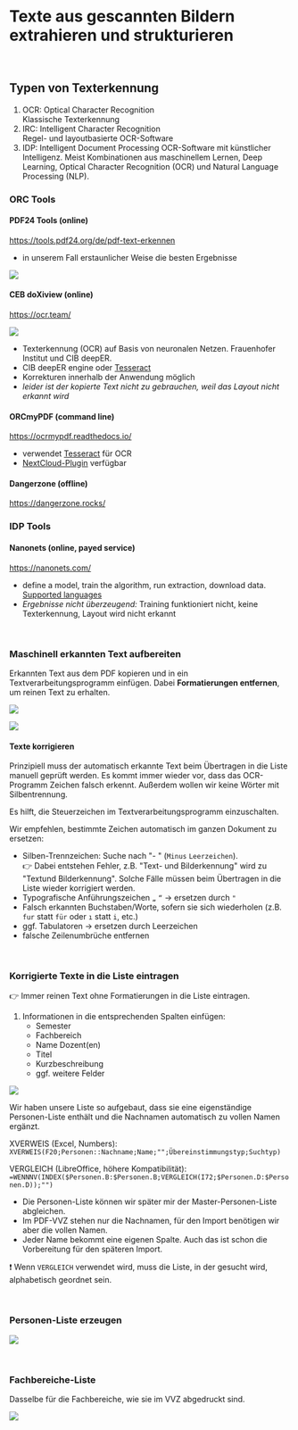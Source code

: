 # Texte aus gescannten Bildern extrahieren und strukturieren

&nbsp;

## Typen von Texterkennung

1. OCR: Optical Character Recognition  
Klassische Texterkennung
2. IRC: Intelligent Character Recognition  
Regel- und layoutbasierte OCR-Software
3. IDP:  Intelligent Document Processing
OCR-Software mit künstlicher Intelligenz. Meist Kombinationen aus maschinellem Lernen, Deep Learning, Optical Character Recognition (OCR) und Natural Language Processing (NLP).

### ORC Tools

#### PDF24 Tools (online)
https://tools.pdf24.org/de/pdf-text-erkennen  
- in unserem Fall erstaunlicher Weise die besten Ergebnisse

![](img/pdf24.jpg)


#### CEB doXiview (online)
https://ocr.team/  

![](img/ceb.jpg)

- Texterkennung (OCR) auf Basis von neuronalen Netzen. Frauenhofer Institut und CIB deepER.  
- CIB deepER engine oder [Tesseract](https://github.com/tesseract-ocr/tesseract)
- Korrekturen innerhalb der Anwendung möglich
- _leider ist der kopierte Text nicht zu gebrauchen, weil das Layout nicht erkannt wird_


#### ORCmyPDF (command line)
https://ocrmypdf.readthedocs.io/  
- verwendet [Tesseract](https://github.com/tesseract-ocr/tesseract) für OCR
- [NextCloud-Plugin](https://github.com/janis91/ocr) verfügbar

#### Dangerzone (offline)
https://dangerzone.rocks/  


### IDP Tools

#### Nanonets (online, payed service)
https://nanonets.com/  
- define a model, train the algorithm, run extraction, download data. [Supported languages](https://support.nanonets.com/hc/en-us/articles/4402102692241-What-are-the-languages-supported-recognised-by-Nanonets-apart-from-english-)  
- _Ergebnisse nicht überzeugend:_ Training funktioniert nicht, keine Texterkennung, Layout wird nicht erkannt


&nbsp;

### Maschinell erkannten Text aufbereiten

Erkannten Text aus dem PDF kopieren und in ein Textverarbeitungsprogramm einfügen. Dabei **Formatierungen entfernen**, um reinen Text zu erhalten.

![](img/pdf-text.jpg)

![](img/text-roh.jpg)

#### Texte korrigieren

Prinzipiell muss der automatisch erkannte Text beim Übertragen in die Liste manuell geprüft werden. Es kommt immer wieder vor, dass das OCR-Programm Zeichen falsch erkennt. Außerdem wollen wir keine Wörter mit Silbentrennung.  

Es hilft, die Steuerzeichen im Textverarbeitungsprogramm einzuschalten.  

Wir empfehlen, bestimmte Zeichen automatisch im ganzen Dokument zu ersetzen:

- Silben-Trennzeichen: Suche nach "-&nbsp;" (`Minus` `Leerzeichen`).  
:point_right: Dabei entstehen Fehler, z.B. "Text- und Bilderkennung" wird zu "Textund Bilderkennung". Solche Fälle müssen beim Übertragen in die Liste wieder korrigiert werden. 
- Typografische Anführungszeichen `„` `“` &rarr; ersetzen durch `"`
- Falsch erkannten Buchstaben/Worte, sofern sie sich wiederholen (z.B. `fur` statt `für` oder `ı` statt `i`, etc.)
- ggf. Tabulatoren &rarr; ersetzen durch Leerzeichen
- falsche Zeilenumbrüche entfernen

&nbsp;

### Korrigierte Texte in die Liste eintragen

:point_right: Immer reinen Text ohne Formatierungen in die Liste eintragen.

1. Informationen in die entsprechenden Spalten einfügen:  
   - Semester  
   - Fachbereich  
   - Name Dozent(en)  
   - Titel  
   - Kurzbeschreibung 
   - ggf. weitere Felder

![](img/liste.jpg)

Wir haben unsere Liste so aufgebaut, dass sie eine eigenständige Personen-Liste enthält und die Nachnamen automatisch zu vollen Namen ergänzt.  

XVERWEIS (Excel, Numbers):  
`XVERWEIS(F20;Personen::Nachname;Name;"";Übereinstimmungstyp;Suchtyp)`

VERGLEICH (LibreOffice, höhere Kompatibilität):  
`=WENNNV(INDEX($Personen.B:$Personen.B;VERGLEICH(I72;$Personen.D:$Personen.D));"")`
- Die Personen-Liste können wir später mir der Master-Personen-Liste abgleichen.  
- Im PDF-VVZ stehen nur die Nachnamen, für den Import benötigen wir aber die vollen Namen.  
- Jeder Name bekommt eine eigenen Spalte. Auch das ist schon die Vorbereitung für den späteren Import.

:exclamation: Wenn `VERGLEICH` verwendet wird, muss die Liste, in der gesucht wird, alphabetisch geordnet sein.

&nbsp;

### Personen-Liste erzeugen

![](img/personen.jpg)

&nbsp;

### Fachbereiche-Liste

Dasselbe für die Fachbereiche, wie sie im VVZ abgedruckt sind.

![](img/fachbereiche.jpg)